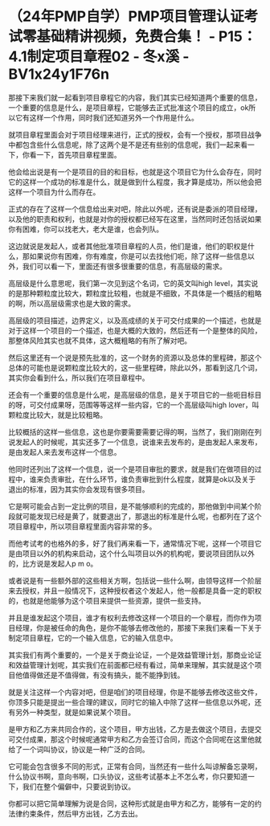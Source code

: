 # （24年PMP自学）PMP项目管理认证考试零基础精讲视频，免费合集！ - P15：4.1制定项目章程02 - 冬x溪 - BV1x24y1F76n

那接下来我们就一起看到项目章程它的内容，我们其实已经知道两个重要的信息，一个重要的信息是什么，是项目章程，它能够去正式批准这个项目的成立，ok所以它有这样一个作用，同时我们还知道另外一个作用是什么。

就项目章程里面会对于项目经理来进行，正式的授权，会有一个授权，那项目战争中都包含些什么信息呢，除了这两个是不是还有些别的信息呢，我们一起来看一下，你看一下，首先项目章程里面。

他会给出说是有一个是项目的目的和目标，也就是这个项目它为什么会存在，同时它的这样一个成功的标准是什么，就是做到什么程度，我才算是成功，所以他会把这样一个项目为什么而存在。

正式的存在了这样一个信息给出来对吧，除此以外呢，还有说是委派的项目经理，以及他的职责和权利，也就是对你的授权都已经写在这里，当然同时还包括说如果你有困难，你可以找老大，老大是谁，也会列队。

这边就说是发起人，或者其他批准项目章程的人员，他们是谁，他们的职权是什么，那如果说你有困难，你有难度，你是可以去找他们呃，除了这样一些信息以外，我们可以看一下，里面还有很多很重要的信息，有高层级的需求。

高层级是什么意思呢，我们第一次见到这个名词，它的英文叫high level，其实说的是那种颗粒度比较大，颗粒度比较粗，也就是不细致，不具体是一个概括的粗略的啊，所以高层级需求也是大致的需求。

高层级的项目描述，边界定义，以及高成绩的关于可交付成果的一个描述，也就是对于这样一个项目的一个描述，也是大概的大致的，然后还有一个是整体的风险，那整体风险其实也就不具体，这大概粗略的有所了解对吧。

然后这里还有一个说是预先批准的，这一个财务的资源以及总体的里程碑，那这个总体的可能也是说颗粒度比较大的，这一些里程碑，除此以外，那看到这几个词，其实你会看到什么，所以我们在项目章程中。

还会有一个重要的信息是什么呢，是高层级的信息，是关于项目它的一些呃目标目的呀，可交付成果呀，范围等等这样一些内容，它的一个高层级叫high lover，叫颗粒度比较大，就是比较粗略。

比较概括的这样一些信息，这也是你要需要需要记得的啊，当然了，我们刚刚在列说发起人的时候呢，其实还多了一个信息，说谁来去发布的，是由发起人来发布，是由发起人来去发布这样一个信息。

他同时还列出了这样一个信息，说一个是项目审批的要求，就是我们在做项目的过程中，谁来负责审批，在什么环节，谁负责审批到什么程度，就算是ok以及关于退出的标准，因为其实你会发现有很多项目。

它是啊可能会占到一定比例的项目，是不能够顺利的完成的，那他做到中间某个阶段就可能发现已经是黄了，就要退出了，那退出的标准是什么呢，也都列在了这个项目章程中，所以项目章程里面内容非常的多。

而他考试考的也格外的多，好了我们再来看一下，通常情况下呢，这样一个项目它是由项目以外的机构来启动，这个什么叫项目以外的机构呢，要说项目团队以外的，比方说是发起人p m o。

或者说是有一些额外部的这些相关方啊，包括说一些什么啊，由领导这样一个阶层来去授权，并且一般情况下，这种授权者这个发起人，他一般都是具备一定的职权的，也就是他能够为这个项目来提供一些资源，提供一些支持。

并且是谁发起这个项目，谁才有权利去修改这样一个项目的一个章程，而你作为项目经理，你是被任命的角色，是你不能够去修改他的，那接下来我们来看一下关于制定项目章程，它的一个输入信息，它的输入信息中。

其实我们有两个重要的，一个是关于商业论证，一个是效益管理计划，那商业论证和效益管理计划呢，其实我们在前面都已经有看过，简单来理解，其实就是这个项目他值得做还是不值得做，有没有搞头，能不能挣到钱。

就是关注这样一个内容对吧，但是咱们的项目经理，你是不能够去修改这些文件，你顶多只能是提出一些合理的建议，同时它的输入中除了这样一些信息以外呢，还有另外一种类型，就是如果说某个项目。

是甲方和乙方来共同合作的，这个项目，甲方出钱，乙方是去做这个项目，去提交可交付成果，那这个时候呢通常甲方和乙方会签订合同，而这个合同呢在这里他就给了一个词叫协议，协议是一种广泛的合同。

它可能会包含很多不同的形式，正常有合同，当然还有一些什么叫谅解备忘录啊，什么协议书啊，意向书啊，口头协议，这些考试基本上不怎么考，你只要知道一下，我们在整个偏僻中，只要说到协议。

你都可以把它简单理解为说是合同，这种形式就是由甲方和乙方，能够有一定的约法律约束条件，然后甲方出钱，乙方去出。

